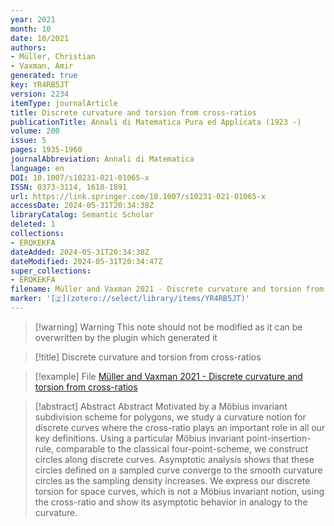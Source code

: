 ```yaml
---
year: 2021
month: 10
date: 10/2021
authors:
- Müller, Christian
- Vaxman, Amir
generated: true
key: YR4RB5JT
version: 2234
itemType: journalArticle
title: Discrete curvature and torsion from cross-ratios
publicationTitle: Annali di Matematica Pura ed Applicata (1923 -)
volume: 200
issue: 5
pages: 1935-1960
journalAbbreviation: Annali di Matematica
language: en
DOI: 10.1007/s10231-021-01065-x
ISSN: 0373-3114, 1618-1891
url: https://link.springer.com/10.1007/s10231-021-01065-x
accessDate: 2024-05-31T20:34:38Z
libraryCatalog: Semantic Scholar
deleted: 1
collections:
- ERQKEKFA
dateAdded: 2024-05-31T20:34:38Z
dateModified: 2024-05-31T20:34:47Z
super_collections:
- ERQKEKFA
filename: Müller and Vaxman 2021 - Discrete curvature and torsion from cross-ratios
marker: '[🇿](zotero://select/library/items/YR4RB5JT)'
---
```



 > 
 > \[!warning\] Warning
 > This note should not be modified as it can be overwritten by the plugin which generated it

 > 
 > \[!title\] Discrete curvature and torsion from cross-ratios

 > 
 > \[!example\] File
 > [Müller and Vaxman 2021 - Discrete curvature and torsion from cross-ratios](Müller%20and%20Vaxman%202021%20-%20Discrete%20curvature%20and%20torsion%20from%20cross-ratios.pdf)

 > 
 > \[!abstract\] Abstract
 > Abstract
 > Motivated by a Möbius invariant subdivision scheme for polygons, we study a curvature notion for discrete curves where the cross-ratio plays an important role in all our key definitions. Using a particular Möbius invariant point-insertion-rule, comparable to the classical four-point-scheme, we construct circles along discrete curves. Asymptotic analysis shows that these circles defined on a sampled curve converge to the smooth curvature circles as the sampling density increases. We express our discrete torsion for space curves, which is not a Möbius invariant notion, using the cross-ratio and show its asymptotic behavior in analogy to the curvature.
